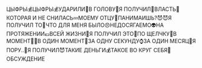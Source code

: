 ЦЫФРЫ💰ЦЫФРЫ💰УДАРИЛИ👊В ГОЛОВУ👨Я ПОЛУЧИЛ🙌ВЛАСТЬ🔎КОТОРАЯ И НЕ СНИЛАСЬ💤МОЕМУ ОТЦУ👻ПАНИМАИШЬ?😈😈Я ПОЛУЧИЛ ТО👹ЧТО ДЛЯ МЕНЯ БЫЛО😠НЕДОСЯГАЕМО👽НА ПРОТЯЖЕНИИ💶ВСЕЙ ЖИЗНИ🥺Я ПОЛУЧИЛ ЭТО👀ПО ЩЕЛЧКУ🤞В МОМЕНТ🧑🌾В ОДИН МОМЕНТ🚳ЗА ОДНУ СЕКУНДУ⌚️ЗА ОДИН МЕСЯЦ📆Я ПОРУ..👨Я ПОЛУЧИЛ😈ТАКИЕ ДЕНЬГИ💰ТАКОЕ ВО КРУГ СЕБЯ🚦ОБСУЖДЕНИЕ
